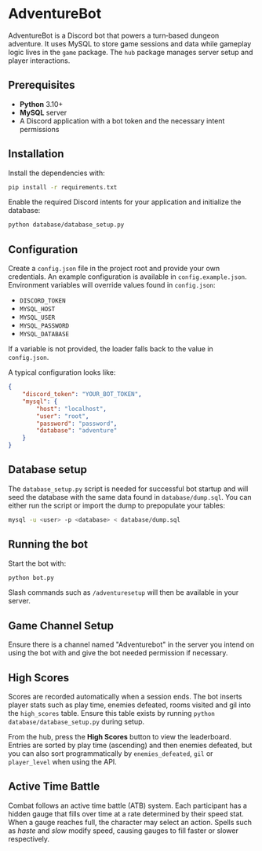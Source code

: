 # AdventureBot


AdventureBot is a Discord bot that powers a turn‑based dungeon adventure. It uses MySQL to store game sessions and data while gameplay logic lives in the `game` package. The `hub` package manages server setup and player interactions.

## Prerequisites

- **Python** 3.10+
- **MySQL** server
- A Discord application with a bot token and the necessary intent permissions

## Installation

Install the dependencies with:

```bash
pip install -r requirements.txt
```

Enable the required Discord intents for your application and initialize the database:

```bash
python database/database_setup.py
```

## Configuration

Create a `config.json` file in the project root and provide your own credentials. An example configuration is available in
`config.example.json`. Environment variables will override values found in
`config.json`:

- `DISCORD_TOKEN`
- `MYSQL_HOST`
- `MYSQL_USER`
- `MYSQL_PASSWORD`
- `MYSQL_DATABASE`

If a variable is not provided, the loader falls back to the value in `config.json`.

A typical configuration looks like:

```json
{
    "discord_token": "YOUR_BOT_TOKEN",
    "mysql": {
        "host": "localhost",
        "user": "root",
        "password": "password",
        "database": "adventure"
    }
}
```

## Database setup 

The `database_setup.py` script is needed for successful bot startup and will seed
the database with the same data found in `database/dump.sql`. You can either run
the script or import the dump to prepopulate your tables:

```bash
mysql -u <user> -p <database> < database/dump.sql
```

## Running the bot

Start the bot with:

```bash
python bot.py
```

Slash commands such as `/adventuresetup` will then be available in your server.

## Game Channel Setup

Ensure there is a channel named "Adventurebot" in the server you intend on using the bot with and give the bot needed permission if necessary.

## High Scores

Scores are recorded automatically when a session ends. The bot inserts player stats such as play time, enemies defeated, rooms visited and gil into the `high_scores` table.
Ensure this table exists by running `python database/database_setup.py` during setup.

From the hub, press the **High Scores** button to view the leaderboard. Entries are sorted by play time (ascending) and then enemies defeated, but you can also sort programmatically by `enemies_defeated`, `gil` or `player_level` when using the API.

## Active Time Battle

Combat follows an active time battle (ATB) system. Each participant has a hidden gauge that fills over time at a rate determined by their speed stat. When a gauge reaches full, the character may select an action. Spells such as *haste* and *slow* modify speed, causing gauges to fill faster or slower respectively.
